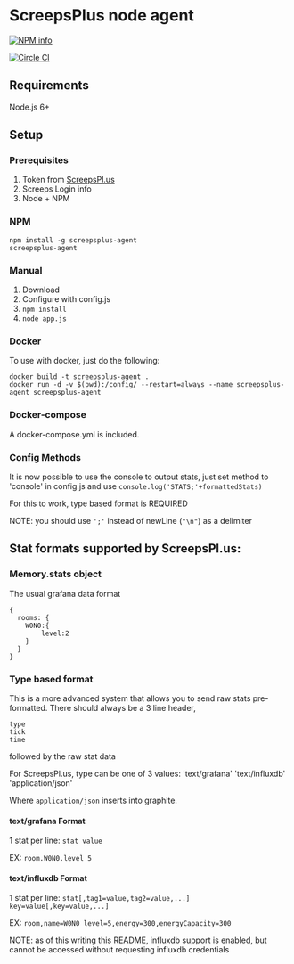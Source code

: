 # ScreepsPlus node agent

[![NPM info](https://nodei.co/npm/screepsplus-agent.png?downloads=true)](https://npmjs.org/package/screepsplus-agent)

[![Circle CI](https://circleci.com/gh/ScreepsPlus/node-agent.svg?style=shield)](https://circleci.com/gh/ScreepsPlus/node-agent)

## Requirements
Node.js 6+ 

## Setup

### Prerequisites

1. Token from [ScreepsPl.us](https://screepspl.us/agent)
2. Screeps Login info
3. Node + NPM

### NPM

```
npm install -g screepsplus-agent
screepsplus-agent
```

### Manual

1. Download
2. Configure with config.js
3. `npm install`
4. `node app.js`

### Docker

To use with docker, just do the following:
```
docker build -t screepsplus-agent .
docker run -d -v $(pwd):/config/ --restart=always --name screepsplus-agent screepsplus-agent
```

### Docker-compose
A docker-compose.yml is included.

### Config Methods
It is now possible to use the console to output stats, just set method to 'console' in config.js
and use `console.log('STATS;'+formattedStats)`

For this to work, type based format is REQUIRED

NOTE: you should use `';'` instead of newLine (`"\n"`) as a delimiter

## Stat formats supported by ScreepsPl.us:

### Memory.stats object

The usual grafana data format
```
{
  rooms: {
  	W0N0:{
  		level:2
  	}
  }
}
```

### Type based format 

This is a more advanced system that allows you to send raw stats pre-formatted.
There should always be a 3 line header, 
```
type
tick
time
```
followed by the raw stat data

For ScreepsPl.us, type can be one of 3 values: 'text/grafana' 'text/influxdb' 'application/json'

Where `application/json` inserts into graphite.

#### text/grafana Format

1 stat per line: `stat value`

EX: `room.W0N0.level 5`

#### text/influxdb Format

1 stat per line: `stat[,tag1=value,tag2=value,...] key=value[,key=value,...]`

EX: `room,name=W0N0 level=5,energy=300,energyCapacity=300`

NOTE: as of this writing this README, influxdb support is enabled, but cannot be accessed without requesting influxdb credentials
